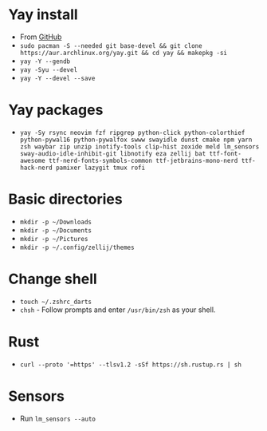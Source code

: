 # Yay install
* From [GitHub](https://github.com/Jguer/yay)
* `sudo pacman -S --needed git base-devel && git clone https://aur.archlinux.org/yay.git && cd yay && makepkg -si`
* `yay -Y --gendb`
* `yay -Syu --devel`
* `yay -Y --devel --save`

# Yay packages
* `yay -Sy rsync neovim fzf ripgrep python-click python-colorthief python-pywal16 python-pywalfox swww swayidle dunst cmake npm yarn zsh waybar zip unzip inotify-tools clip-hist zoxide meld lm_sensors sway-audio-idle-inhibit-git libnotify eza zellij bat ttf-font-awesome ttf-nerd-fonts-symbols-common ttf-jetbrains-mono-nerd ttf-hack-nerd pamixer lazygit tmux rofi`

# Basic directories
* `mkdir -p ~/Downloads`
* `mkdir -p ~/Documents`
* `mkdir -p ~/Pictures`
* `mkdir -p ~/.config/zellij/themes`

# Change shell
* `touch ~/.zshrc_darts`
* `chsh` - Follow prompts and enter `/usr/bin/zsh` as your shell.

# Rust
* `curl --proto '=https' --tlsv1.2 -sSf https://sh.rustup.rs | sh`

# Sensors
* Run `lm_sensors --auto`
